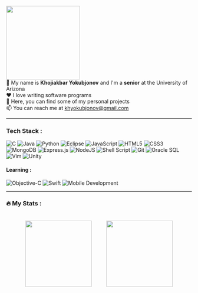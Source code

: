<img height="200" src="https://github.com/KhojiakbarYokubjonov/KhojiakbarYokubjonov/assets/103787690/c9c5de8d-b150-458e-88d1-fd0f0de76631)"> \
👋 My name is **Khojiakbar Yokubjonov** and I'm a **senior** at the University of Arizona \
❤️ I love writing software programs \
🌱 Here, you can find some of my personal projects \
📫 You can reach me at khyokubjonov@gmail.com

---
### Tech Stack : 
![C](https://img.shields.io/badge/c-%2300599C.svg?style=for-the-badge&logo=c&logoColor=white)
![Java](https://img.shields.io/badge/java-%23ED8B00.svg?style=for-the-badge&logo=openjdk&logoColor=white)
![Python](https://img.shields.io/badge/python-3670A0?style=for-the-badge&logo=python&logoColor=ffdd54)
![Eclipse](https://img.shields.io/badge/Eclipse-FE7A16.svg?style=for-the-badge&logo=Eclipse&logoColor=white)
![JavaScript](https://img.shields.io/badge/javascript-%23323330.svg?style=for-the-badge&logo=javascript&logoColor=%23F7DF1E)
![HTML5](https://img.shields.io/badge/html5-%23E34F26.svg?style=for-the-badge&logo=html5&logoColor=white)
![CSS3](https://img.shields.io/badge/css3-%231572B6.svg?style=for-the-badge&logo=css3&logoColor=white)
![MongoDB](https://img.shields.io/badge/MongoDB-%234ea94b.svg?style=for-the-badge&logo=mongodb&logoColor=white)
![Express.js](https://img.shields.io/badge/express.js-%23404d59.svg?style=for-the-badge&logo=express&logoColor=%2361DAFB)
![NodeJS](https://img.shields.io/badge/node.js-6DA55F?style=for-the-badge&logo=node.js&logoColor=white)
![Shell Script](https://img.shields.io/badge/shell_script-%23121011.svg?style=for-the-badge&logo=gnu-bash&logoColor=white)
![Git](https://img.shields.io/badge/git-%23F05033.svg?style=for-the-badge&logo=git&logoColor=white)
![Oracle SQL](https://img.shields.io/badge/Oracle%20SQL-DBA132?style=for-the-badge&logo=oracle&logoColor=white)
![Vim](https://img.shields.io/badge/Vim-%2311AB00.svg?style=for-the-badge&logo=vim&logoColor=white)
![Unity](https://img.shields.io/badge/Unity-000000?style=for-the-badge&logo=unity&logoColor=white)

#### Learning :
![Objective-C](https://img.shields.io/badge/OBJECTIVE--C-%233A95E3.svg?style=for-the-badge&logo=apple&logoColor=white)
![Swift](https://img.shields.io/badge/swift-F54A2A?style=for-the-badge&logo=swift&logoColor=white)
![Mobile Development](https://img.shields.io/badge/Mobile%20Development-007ACC?style=for-the-badge&logo=apple&logoColor=white)






---
### :fire: My Stats :
<div style="display: flex; justify-content: center; align-items: center;">
    <img height="180px" style="margin:20px;" src="http://github-readme-streak-stats.herokuapp.com?user=KhojiakbarYokubjonov&theme=dark&background=000000" />
    <img height="180px"  style="margin: 20px;" src="https://github-readme-stats.vercel.app/api/top-langs/?username=KhojiakbarYokubjonov&layout=compact&theme=dark&background=000000" />
</div>


